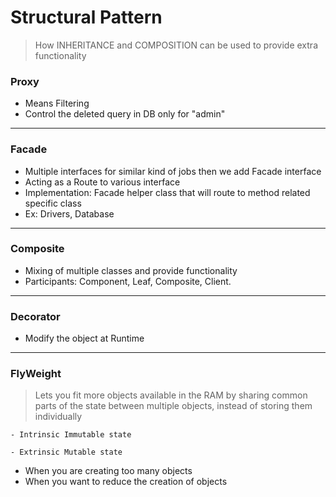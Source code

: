 # Structural Pattern
> How INHERITANCE and COMPOSITION can be used to provide extra functionality

> 
### Proxy
* Means Filtering
* Control the deleted query in DB only for "admin"

---

### Facade
* Multiple interfaces for similar kind of jobs then we add Facade interface
* Acting as a Route to various interface
* Implementation: Facade helper class that will route to method related specific class 
* Ex: Drivers, Database

---
### Composite

* Mixing of multiple classes and provide functionality
* Participants: Component, Leaf, Composite, Client.

---
### Decorator

* Modify the object at Runtime

---
### FlyWeight

> Lets you fit more objects available in the RAM by sharing common parts of the state between multiple objects,
> instead of storing them individually

```
- Intrinsic Immutable state

- Extrinsic Mutable state
```

* When you are creating too many objects
* When you want to reduce the creation of objects
